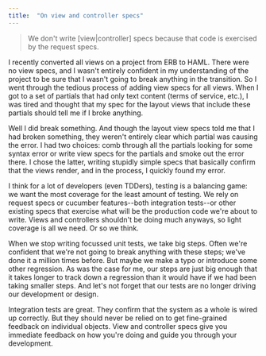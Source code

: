 ```yaml
---
title:  "On view and controller specs"
---
```


> We don't write \[view\|controller\] specs because that code is exercised by the request specs.

I recently converted all views on a project from ERB to HAML. There were no view specs, and I wasn't entirely confident in my understanding of the project to be sure that I wasn't going to break anything in the transition. So I went through the tedious process of adding view specs for all views. When I got to a set of partials that had only text content (terms of service, etc.), I was tired and thought that my spec for the layout views that include these partials should tell me if I broke anything.

Well I did break something. And though the layout view specs told me that I had broken something, they weren't entirely clear which partial was causing the error. I had two choices: comb through all the partials looking for some syntax error or write view specs for the partials and smoke out the error there. I chose the latter, writing stupidly simple specs that basically confirm that the views render, and in the process, I quickly found my error.

I think for a lot of developers (even TDDers), testing is a balancing game: we want the most coverage for the least amount of testing. We rely on request specs or cucumber features--both integration tests--or other existing specs that exercise what will be the production code we're about to write. Views and controllers shouldn't be doing much anyways, so light coverage is all we need. Or so we think.

When we stop writing focussed unit tests, we take big steps. Often we're confident that we're not going to break anything with these steps; we've done it a million times before. But maybe we make a typo or introduce some other regression. As was the case for me, our steps are just big enough that it takes longer to track down a regression than it would have if we had been taking smaller steps. And let's not forget that our tests are no longer driving our development or design.

Integration tests are great. They confirm that the system as a whole is wired up correctly. But they should never be relied on to get fine-grained feedback on individual objects. View and controller specs give you immediate feedback on how you're doing and guide you through your development.
